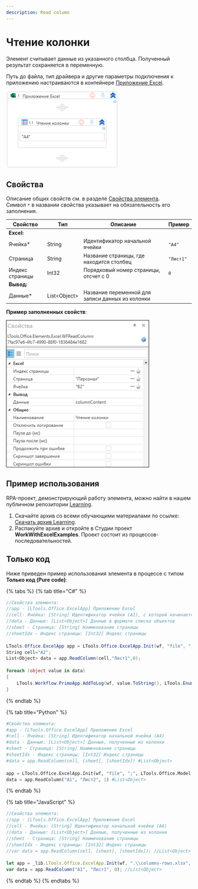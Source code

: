 ```yaml
---
description: Read column
---
```



# Чтение колонки

Элемент считывает данные из указанного столбца. Полученный результат сохраняется в переменную.

Путь до файла, тип драйвера и другие параметры подключения к приложению настраиваются в контейнере [Приложение Excel](https://docs.primo-rpa.ru/primo-rpa/g_elements/el_basic/els_excel/el_excel_app).

![](<../../../.gitbook/assets1/WFReadColumn.png>)



## Свойства
Описание общих свойств см. в разделе [Свойства элемента](https://docs.primo-rpa.ru/primo-rpa/primo-studio/process/elements#svoistva-elementa).\
Символ `*` в названии свойства указывает на обязательность его заполнения.

| Свойство             | Тип                   | Описание                         | Пример       |
| -------------------- | --------------------- | -------------------------------- | ------------ |
| **Excel:**  | | |
| Ячейка\*             | String   | Идентификатор начальной ячейки                | `"A4"`       |
| Страница             | String   | Название страницы, где находится столбец      | `"Лист1"`    |
| Индекс страницы      | Int32    | Порядковый номер страницы, отсчет с 0         | `0`          |
| **Вывод:**  | | |
| Данные\*             | List\<Object\> | Название переменной для записи данных из колонки |     |

**Пример заполненных свойств**:

![](<../../../.gitbook/assets/excel-read-column2.png>)

## Пример использования
RPA-проект, демонстрирующий работу элемента, можно найти в нашем публичном репозитории [Learning](https://github.com/PrimoRPA/Learning).

1. Скачайте архив со всеми обучающими материалами по ссылке: [Скачать архив Learning](https://github.com/PrimoRPA/Learning/archive/refs/heads/master.zip).
2. Распакуйте архив и откройте в Студии проект **WorkWithExcelExamples**. Проект состоит из процессов-последовательностей.


## Только код
Ниже приведен пример использования элемента в процессе с типом **Только код (Pure code)**:

{% tabs %}
{% tab title="C#" %}
```csharp
//Свойства элемента:
//app - [LTools.Office.ExcelApp] Приложение Excel
//cell- Ячейка: [String] Идентификатор ячейки (A1), с которой начинается чтение
//data - Данные: [List<Object>] Данные в формате списка объектов
//sheet - Страница: [String] Наименование страницы
//sheetIdx - Индекс страницы: [Int32] Индекс страницы
		
LTools.Office.ExcelApp app = LTools.Office.ExcelApp.Init(wf, "file", ";", LTools.Office.Model.InteropTypes.DX);
String cell="A2";
List<Object> data = app.ReadColumn(cell,"Лист1",0);
		
foreach (object value in data)
{
    LTools.Workflow.PrimoApp.AddToLog(wf, value.ToString(), LTools.Enums.LogMessageType.Info);
}
```
{% endtab %}

{% tab title="Python" %}
```python
#Свойства элемента:
#app - [LTools.Office.ExcelApp] Приложение Excel
#cell - Ячейка: [String] Идентификатор начальной ячейки (A4)
#data - Данные: [List<Object>] Данные, полученные из колонки
#sheet - Страница: [String] Наименование страницы
#sheetIdx - Индекс страницы: [Int32] Индекс страницы
#data = app.ReadColumn(cell, [sheet], [sheetIdx]) #List<Object>
		
app = LTools.Office.ExcelApp.Init(wf, "file", ";", LTools.Office.Model.InteropTypes.DX)
data = app.ReadColumn("A1", "Лист2", 1) #List<Object>
```
{% endtab %}

{% tab title="JavaScript" %}
```javascript
//Свойства элемента:
//app - [LTools.Office.ExcelApp] Приложение Excel
//cell - Ячейка: [String] Идентификатор начальной ячейки (A4)
//data - Данные: [List<Object>] Данные, полученные из колонки
//sheet - Страница: [String] Наименование страницы
//sheetIdx - Индекс страницы: [Int32] Индекс страницы
//var data = app.ReadColumn(cell, [sheet], [sheetIdx]); //List<Object>

let app = _lib.LTools.Office.ExcelApp.Init(wf, ".\\columns-rows.xlsx", ";", _lib.LTools.Office.Model.InteropTypes.DX);	
var data = app.ReadColumn("A1", "Лист1", 0); //List<Object>
```
{% endtab %}
{% endtabs %}
